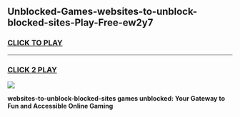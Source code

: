 
## Unblocked-Games-websites-to-unblock-blocked-sites-Play-Free-ew2y7
<h3>
<a href="https://premium76.site?title=websites-to-unblock-blocked-sites&ref=18A1">CLICK TO PLAY</a></h3>
<hr>

<h3>
<a href="https://premium76.site?title=websites-to-unblock-blocked-sites&ref=18A1">CLICK 2 PLAY</a>
  
</h3>

<a href="https://premium76.site?title=websites-to-unblock-blocked-sites&ref=18A1"><img src="https://clearcache.store/games.png"></a>


**websites-to-unblock-blocked-sites games unblocked: Your Gateway to Fun and Accessible Online Gaming**
